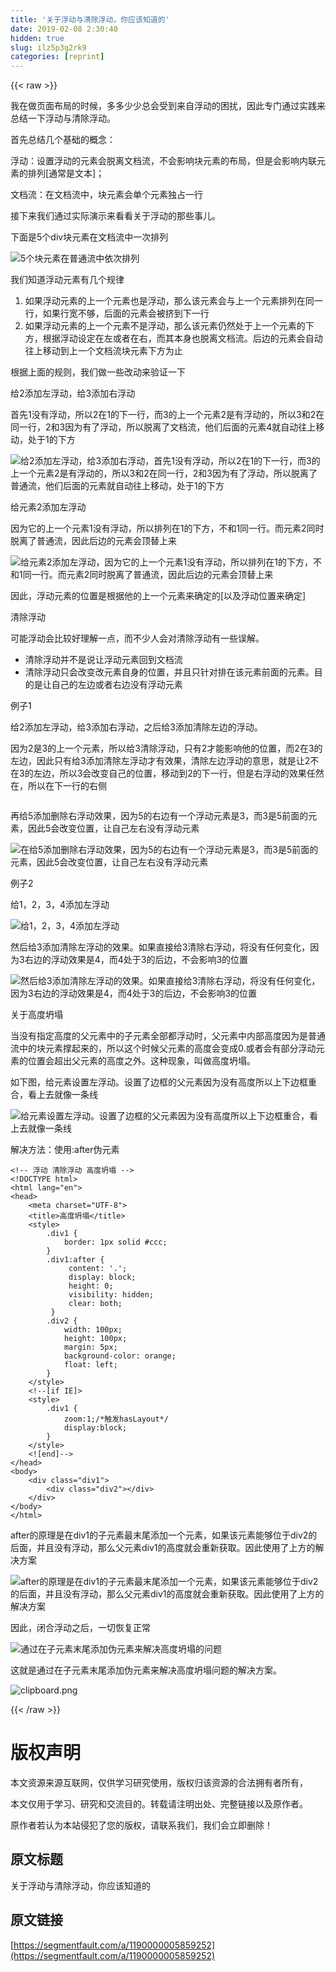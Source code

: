 ```yaml
---
title: '关于浮动与清除浮动，你应该知道的' 
date: 2019-02-08 2:30:40
hidden: true
slug: ilz5p3g2rk9
categories: [reprint]
---
```


{{< raw >}}

                    
<p>我在做页面布局的时候，多多少少总会受到来自浮动的困扰，因此专门通过实践来总结一下浮动与清除浮动。</p>
<p>首先总结几个基础的概念：</p>
<p>浮动：设置浮动的元素会脱离文档流，不会影响块元素的布局，但是会影响内联元素的排列[通常是文本]；</p>
<p>文档流：在文档流中，块元素会单个元素独占一行</p>
<p>接下来我们通过实际演示来看看关于浮动的那些事儿。</p>
<p>下面是5个div块元素在文档流中一次排列</p>
<p><span class="img-wrap"><img data-src="/img/remote/1460000012410658?w=420&amp;h=523" src="https://static.alili.tech/img/remote/1460000012410658?w=420&amp;h=523" alt="5个块元素在普通流中依次排列" title="5个块元素在普通流中依次排列" style="cursor: pointer; display: inline;"></span></p>
<p>我们知道浮动元素有几个规律</p>
<ol>
<li>如果浮动元素的上一个元素也是浮动，那么该元素会与上一个元素排列在同一行，如果行宽不够，后面的元素会被挤到下一行</li>
<li>如果浮动元素的上一个元素不是浮动，那么该元素仍然处于上一个元素的下方，根据浮动设定在左或者在右，而其本身也脱离文档流。后边的元素会自动往上移动到上一个文档流块元素下方为止</li>
</ol>
<p>根据上面的规则，我们做一些改动来验证一下</p>
<p>给2添加左浮动，给3添加右浮动</p>
<p>首先1没有浮动，所以2在1的下一行，而3的上一个元素2是有浮动的，所以3和2在同一行，2和3因为有了浮动，所以脱离了文档流，他们后面的元素4就自动往上移动，处于1的下方</p>
<p><span class="img-wrap"><img data-src="/img/remote/1460000012410659?w=1240&amp;h=505" src="https://static.alili.tech/img/remote/1460000012410659?w=1240&amp;h=505" alt="给2添加左浮动，给3添加右浮动，首先1没有浮动，所以2在1的下一行，而3的上一个元素2是有浮动的，所以3和2在同一行，2和3因为有了浮动，所以脱离了普通流，他们后面的元素就自动往上移动，处于1的下方" title="给2添加左浮动，给3添加右浮动，首先1没有浮动，所以2在1的下一行，而3的上一个元素2是有浮动的，所以3和2在同一行，2和3因为有了浮动，所以脱离了普通流，他们后面的元素就自动往上移动，处于1的下方" style="cursor: pointer; display: inline;"></span></p>
<p>给元素2添加左浮动</p>
<p>因为它的上一个元素1没有浮动，所以排列在1的下方，不和1同一行。而元素2同时脱离了普通流，因此后边的元素会顶替上来</p>
<p><span class="img-wrap"><img data-src="/img/remote/1460000012410660?w=413&amp;h=423" src="https://static.alili.tech/img/remote/1460000012410660?w=413&amp;h=423" alt="给元素2添加左浮动，因为它的上一个元素1没有浮动，所以排列在1的下方，不和1同一行。而元素2同时脱离了普通流，因此后边的元素会顶替上来" title="给元素2添加左浮动，因为它的上一个元素1没有浮动，所以排列在1的下方，不和1同一行。而元素2同时脱离了普通流，因此后边的元素会顶替上来" style="cursor: pointer; display: inline;"></span></p>
<p>因此，浮动元素的位置是根据他的上一个元素来确定的[以及浮动位置来确定]</p>
<p>清除浮动</p>
<p>可能浮动会比较好理解一点，而不少人会对清除浮动有一些误解。</p>
<ul>
<li>清除浮动并不是说让浮动元素回到文档流</li>
<li>清除浮动只会改变改元素自身的位置，并且只针对排在该元素前面的元素。目的是让自己的左边或者右边没有浮动元素</li>
</ul>
<p>例子1</p>
<p>给2添加左浮动，给3添加右浮动，之后给3添加清除左边的浮动。</p>
<p>因为2是3的上一个元素，所以给3清除浮动，只有2才能影响他的位置，而2在3的左边，因此只有给3添加清除左浮动才有效果，清除左边浮动的意思，就是让2不在3的左边，所以3会改变自己的位置，移动到2的下一行，但是右浮动的效果任然在，所以在下一行的右侧</p>
<p><span class="img-wrap"><img data-src="/img/remote/1460000012410661?w=1240&amp;h=451" src="https://static.alili.tech/img/remote/1460000012410661?w=1240&amp;h=451" alt="" title="" style="cursor: pointer; display: inline;"></span></p>
<p>再给5添加删除右浮动效果，因为5的右边有一个浮动元素是3，而3是5前面的元素，因此5会改变位置，让自己左右没有浮动元素</p>
<p><span class="img-wrap"><img data-src="/img/remote/1460000012410662?w=1240&amp;h=616" src="https://static.alili.tech/img/remote/1460000012410662?w=1240&amp;h=616" alt="在给5添加删除右浮动效果，因为5的右边有一个浮动元素是3，而3是5前面的元素，因此5会改变位置，让自己左右没有浮动元素" title="在给5添加删除右浮动效果，因为5的右边有一个浮动元素是3，而3是5前面的元素，因此5会改变位置，让自己左右没有浮动元素" style="cursor: pointer; display: inline;"></span></p>
<p>例子2</p>
<p>给1，2，3，4添加左浮动</p>
<p><span class="img-wrap"><img data-src="/img/remote/1460000012410663?w=1240&amp;h=262" src="https://static.alili.tech/img/remote/1460000012410663?w=1240&amp;h=262" alt="给1，2，3，4添加左浮动" title="给1，2，3，4添加左浮动" style="cursor: pointer; display: inline;"></span></p>
<p>然后给3添加清除左浮动的效果。如果直接给3清除右浮动，将没有任何变化，因为3右边的浮动效果是4，而4处于3的后边，不会影响3的位置</p>
<p><span class="img-wrap"><img data-src="/img/remote/1460000012410664?w=1240&amp;h=559" src="https://static.alili.tech/img/remote/1460000012410664?w=1240&amp;h=559" alt="然后给3添加清除左浮动的效果。如果直接给3清除右浮动，将没有任何变化，因为3右边的浮动效果是4，而4处于3的后边，不会影响3的位置" title="然后给3添加清除左浮动的效果。如果直接给3清除右浮动，将没有任何变化，因为3右边的浮动效果是4，而4处于3的后边，不会影响3的位置" style="cursor: pointer; display: inline;"></span></p>
<p>关于高度坍塌</p>
<p>当没有指定高度的父元素中的子元素全部都浮动时，父元素中内部高度因为是普通流中的块元素撑起来的，所以这个时候父元素的高度会变成0.或者会有部分浮动元素的位置会超出父元素的高度之外。这种现象，叫做高度坍塌。</p>
<p>如下图，给元素设置左浮动。设置了边框的父元素因为没有高度所以上下边框重合，看上去就像一条线</p>
<p><span class="img-wrap"><img data-src="/img/remote/1460000012410665?w=978&amp;h=246" src="https://static.alili.tech/img/remote/1460000012410665?w=978&amp;h=246" alt="给元素设置左浮动。设置了边框的父元素因为没有高度所以上下边框重合，看上去就像一条线" title="给元素设置左浮动。设置了边框的父元素因为没有高度所以上下边框重合，看上去就像一条线" style="cursor: pointer;"></span></p>
<p>解决方法：使用:after伪元素</p>
<div class="widget-codetool" style="display:none;">
      <div class="widget-codetool--inner">
      <span class="selectCode code-tool" data-toggle="tooltip" data-placement="top" title="" data-original-title="全选"></span>
      <span type="button" class="copyCode code-tool" data-toggle="tooltip" data-placement="top" data-clipboard-text="<!-- 浮动 清除浮动 高度坍塌 -->
<!DOCTYPE html>    
<html lang=&quot;en&quot;>  
<head>  
    <meta charset=&quot;UTF-8&quot;>
    <title>高度坍塌</title>  
    <style>  
        .div1 {  
            border: 1px solid #ccc;        
        }
        .div1:after {           
             content: '.';           
             display: block;            
             height: 0;            
             visibility: hidden;            
             clear: both;        
         }
        .div2 {            
            width: 100px;            
            height: 100px;            
            margin: 5px;            
            background-color: orange;            
            float: left;        
        }
    </style>
    <!--[if IE]>  
    <style> 
        .div1 { 
            zoom:1;/*触发hasLayout*/  
            display:block;  
        }  
    </style>  
    <![end]-->
</head>  
<body>  
    <div class=&quot;div1&quot;>  
        <div class=&quot;div2&quot;></div>  
    </div>  
</body>  
</html>" title="" data-original-title="复制"></span>
      <span type="button" class="saveToNote code-tool" data-toggle="tooltip" data-placement="top" title="" data-original-title="放进笔记"></span>
      </div>
      </div><pre class="xml hljs"><code class="html"><span class="hljs-comment">&lt;!-- 浮动 清除浮动 高度坍塌 --&gt;</span>
<span class="hljs-meta">&lt;!DOCTYPE html&gt;</span>    
<span class="hljs-tag">&lt;<span class="hljs-name">html</span> <span class="hljs-attr">lang</span>=<span class="hljs-string">"en"</span>&gt;</span>  
<span class="hljs-tag">&lt;<span class="hljs-name">head</span>&gt;</span>  
    <span class="hljs-tag">&lt;<span class="hljs-name">meta</span> <span class="hljs-attr">charset</span>=<span class="hljs-string">"UTF-8"</span>&gt;</span>
    <span class="hljs-tag">&lt;<span class="hljs-name">title</span>&gt;</span>高度坍塌<span class="hljs-tag">&lt;/<span class="hljs-name">title</span>&gt;</span>  
    <span class="hljs-tag">&lt;<span class="hljs-name">style</span>&gt;</span><span class="css">  
        <span class="hljs-selector-class">.div1</span> {  
            <span class="hljs-attribute">border</span>: <span class="hljs-number">1px</span> solid <span class="hljs-number">#ccc</span>;        
        }
        <span class="hljs-selector-class">.div1</span><span class="hljs-selector-pseudo">:after</span> {           
             <span class="hljs-attribute">content</span>: <span class="hljs-string">'.'</span>;           
             <span class="hljs-attribute">display</span>: block;            
             <span class="hljs-attribute">height</span>: <span class="hljs-number">0</span>;            
             <span class="hljs-attribute">visibility</span>: hidden;            
             <span class="hljs-attribute">clear</span>: both;        
         }
        <span class="hljs-selector-class">.div2</span> {            
            <span class="hljs-attribute">width</span>: <span class="hljs-number">100px</span>;            
            <span class="hljs-attribute">height</span>: <span class="hljs-number">100px</span>;            
            <span class="hljs-attribute">margin</span>: <span class="hljs-number">5px</span>;            
            <span class="hljs-attribute">background-color</span>: orange;            
            <span class="hljs-attribute">float</span>: left;        
        }
    </span><span class="hljs-tag">&lt;/<span class="hljs-name">style</span>&gt;</span>
    <span class="hljs-comment">&lt;!--[if IE]&gt;  
    &lt;style&gt; 
        .div1 { 
            zoom:1;/*触发hasLayout*/  
            display:block;  
        }  
    &lt;/style&gt;  
    &lt;![end]--&gt;</span>
<span class="hljs-tag">&lt;/<span class="hljs-name">head</span>&gt;</span>  
<span class="hljs-tag">&lt;<span class="hljs-name">body</span>&gt;</span>  
    <span class="hljs-tag">&lt;<span class="hljs-name">div</span> <span class="hljs-attr">class</span>=<span class="hljs-string">"div1"</span>&gt;</span>  
        <span class="hljs-tag">&lt;<span class="hljs-name">div</span> <span class="hljs-attr">class</span>=<span class="hljs-string">"div2"</span>&gt;</span><span class="hljs-tag">&lt;/<span class="hljs-name">div</span>&gt;</span>  
    <span class="hljs-tag">&lt;/<span class="hljs-name">div</span>&gt;</span>  
<span class="hljs-tag">&lt;/<span class="hljs-name">body</span>&gt;</span>  
<span class="hljs-tag">&lt;/<span class="hljs-name">html</span>&gt;</span></code></pre>
<p>after的原理是在div1的子元素最末尾添加一个元素，如果该元素能够位于div2的后面，并且没有浮动，那么父元素div1的高度就会重新获取。因此使用了上方的解决方案</p>
<p><span class="img-wrap"><img data-src="/img/remote/1460000012410666?w=1000&amp;h=330" src="https://static.alili.tech/img/remote/1460000012410666?w=1000&amp;h=330" alt="after的原理是在div1的子元素最末尾添加一个元素，如果该元素能够位于div2的后面，并且没有浮动，那么父元素div1的高度就会重新获取。因此使用了上方的解决方案" title="after的原理是在div1的子元素最末尾添加一个元素，如果该元素能够位于div2的后面，并且没有浮动，那么父元素div1的高度就会重新获取。因此使用了上方的解决方案" style="cursor: pointer; display: inline;"></span></p>
<p>因此，闭合浮动之后，一切恢复正常</p>
<p><span class="img-wrap"><img data-src="/img/remote/1460000012410667?w=978&amp;h=244" src="https://static.alili.tech/img/remote/1460000012410667?w=978&amp;h=244" alt="通过在子元素末尾添加伪元素来解决高度坍塌的问题" title="通过在子元素末尾添加伪元素来解决高度坍塌的问题" style="cursor: pointer; display: inline;"></span></p>
<p>这就是通过在子元素末尾添加伪元素来解决高度坍塌问题的解决方案。</p>
<p><span class="img-wrap"><img data-src="/img/bV0emY?w=800&amp;h=300" src="https://static.alili.tech/img/bV0emY?w=800&amp;h=300" alt="clipboard.png" title="clipboard.png" style="cursor: pointer;"></span></p>

                
{{< /raw >}}

# 版权声明
本文资源来源互联网，仅供学习研究使用，版权归该资源的合法拥有者所有，

本文仅用于学习、研究和交流目的。转载请注明出处、完整链接以及原作者。

原作者若认为本站侵犯了您的版权，请联系我们，我们会立即删除！

## 原文标题
关于浮动与清除浮动，你应该知道的

## 原文链接
[https://segmentfault.com/a/1190000005859252](https://segmentfault.com/a/1190000005859252)


